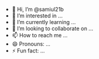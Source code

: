 - 👋 Hi, I’m @samiul21b
- 👀 I’m interested in ...
- 🌱 I’m currently learning ...
- 💞️ I’m looking to collaborate on ...
- 📫 How to reach me ...
- 😄 Pronouns: ...
- ⚡ Fun fact: ...

<!---
samiul21b/samiul21b is a ✨ special ✨ repository because its `README.md` (this file) appears on your GitHub profile.
You can click the Preview link to take a look at your changes.
--->
